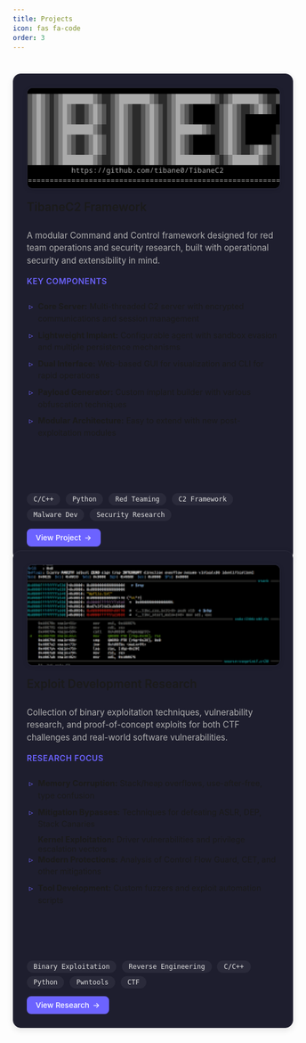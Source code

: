 ```yaml
---
title: Projects
icon: fas fa-code
order: 3
---
```


<style>
:root {
  --accent-color: #6c63ff;
  --accent-hover: #5548c8;
  --card-bg: #1e1e2e;
  --border-color: #2a2a3a;
  --tag-bg: #2a2a3a;
  --tag-hover-bg: #3a3a4a;
  --tag-text: #e0e0e0;
  --text-muted: #b0b0b0;
}

.tags {
  margin-top: 1rem;
  margin-bottom: 0.5rem;
}

.tag {
  display: inline-block;
  background: var(--tag-bg);
  color: var(--tag-text);
  padding: 4px 12px;
  border-radius: 12px;
  font-size: 0.75rem;
  margin-right: 6px;
  margin-bottom: 6px;
  text-decoration: none;
  transition: all 0.2s ease;
  font-family: 'Fira Code', monospace;
}

.tag:hover {
  background: var(--tag-hover-bg);
  transform: translateY(-1px);
}

.project-grid {
  display: grid;
  grid-template-columns: repeat(auto-fit, minmax(340px, 1fr));
  gap: 2rem;
  margin-top: 2.5rem;
}

.project-card {
  background-color: var(--card-bg);
  padding: 1.5rem;
  border: 1px solid var(--border-color);
  border-radius: 14px;
  box-shadow: 0 4px 12px rgba(0, 0, 0, 0.1);
  transition: all 0.3s cubic-bezier(0.25, 0.8, 0.25, 1);
  display: flex;
  flex-direction: column;
  height: 100%;
}

.project-card:hover {
  transform: translateY(-5px);
  box-shadow: 0 8px 24px rgba(108, 99, 255, 0.15);
  border-color: var(--accent-color);
}

.project-card h3 {
  margin-top: 0;
  margin-bottom: 0.75rem;
  font-size: 1.3rem;
  font-weight: 600;
}

.project-card h3 a {
  color: inherit;
  text-decoration: none;
  background-image: linear-gradient(var(--accent-color), var(--accent-color));
  background-position: 0% 100%;
  background-repeat: no-repeat;
  background-size: 0% 2px;
  transition: background-size 0.3s ease;
  padding-bottom: 2px;
}

.project-card h3 a:hover {
  background-size: 100% 2px;
}

.project-card p {
  font-size: 0.95rem;
  color: var(--text-muted);
  line-height: 1.5;
  margin-bottom: 1rem;
}

.project-card ul {
  padding-left: 1.25rem;
  font-size: 0.9rem;
  margin-bottom: 1.5rem;
  flex-grow: 1;
}

.project-card ul li {
  margin-bottom: 0.5rem;
  position: relative;
  line-height: 1.5;
}

.project-card ul li::before {
  content: "▹";
  position: absolute;
  left: -1rem;
  color: var(--accent-color);
}

.btn {
  display: inline-flex;
  align-items: center;
  margin-top: auto;
  color: #fff;
  background: var(--accent-color);
  padding: 8px 16px;
  border-radius: 8px;
  text-decoration: none;
  font-size: 0.85rem;
  font-weight: 500;
  transition: all 0.2s ease;
  align-self: flex-start;
  gap: 6px;
}

.btn:hover {
  background: var(--accent-hover);
  transform: translateY(-1px);
  box-shadow: 0 4px 8px rgba(0, 0, 0, 0.2);
}

.btn::after {
  content: "→";
  transition: transform 0.2s ease;
}

.btn:hover::after {
  transform: translateX(2px);
}

.project-image {
  width: 100%;
  height: 180px;
  object-fit: cover;
  border-radius: 10px;
  margin-bottom: 1.25rem;
  border: 1px solid var(--border-color);
  box-shadow: 0 2px 8px rgba(0, 0, 0, 0.1);
}

.feature-title {
  font-size: 0.9rem;
  font-weight: 600;
  color: var(--accent-color);
  margin-bottom: 0.75rem;
  text-transform: uppercase;
  letter-spacing: 0.5px;
}

@media (max-width: 768px) {
  .project-grid {
    grid-template-columns: 1fr;
  }
}
</style>

<div class="project-grid">

<!-- TibaneC2 Project -->
<div class="project-card">
  <img src="/assets/images/tibaneC2.png" alt="TibaneC2 Framework" class="project-image">
  
  <h3><a href="https://github.com/tibane0/TibaneC2" target="_blank">TibaneC2 Framework</a></h3>
  <p>A modular Command and Control framework designed for red team operations and security research, built with operational security and extensibility in mind.</p>

  <div class="feature-title">Key Components</div>
  <ul>
    <li><strong>Core Server:</strong> Multi-threaded C2 server with encrypted communications and session management</li>
    <li><strong>Lightweight Implant:</strong> Configurable agent with sandbox evasion and multiple persistence mechanisms</li>
    <li><strong>Dual Interface:</strong> Web-based GUI for visualization and CLI for rapid operations</li>
    <li><strong>Payload Generator:</strong> Custom implant builder with various obfuscation techniques</li>
    <li><strong>Modular Architecture:</strong> Easy to extend with new post-exploitation modules</li>
  </ul>
  
  <div class="tags">
    <span class="tag">C/C++</span>
    <span class="tag">Python</span>
    <span class="tag">Red Teaming</span>
    <span class="tag">C2 Framework</span>
    <span class="tag">Malware Dev</span>
    <span class="tag">Security Research</span>
  </div>
  <a class="btn" href="https://github.com/tibane0/TibaneC2" target="_blank">View Project</a>
</div>

<!-- Exploit Development Project -->
<div class="project-card">
  <img src="/assets/images/expdev.png" alt="Exploit Development" class="project-image">
  
  <h3><a href="https://github.com/tibane0/exploit-dev" target="_blank">Exploit Development Research</a></h3>
  <p>Collection of binary exploitation techniques, vulnerability research, and proof-of-concept exploits for both CTF challenges and real-world software vulnerabilities.</p>

  <div class="feature-title">Research Focus</div>
  <ul>
    <li><strong>Memory Corruption:</strong> Stack/heap overflows, use-after-free, type confusion</li>
    <li><strong>Mitigation Bypasses:</strong> Techniques for defeating ASLR, DEP, Stack Canaries</li>
    <strong>Kernel Exploitation:</strong> Driver vulnerabilities and privilege escalation vectors</li>
    <li><strong>Modern Protections:</strong> Analysis of Control Flow Guard, CET, and other mitigations</li>
    <li><strong>Tool Development:</strong> Custom fuzzers and exploit automation scripts</li>
  </ul>
  
  <div class="tags">
    <span class="tag">Binary Exploitation</span>
    <span class="tag">Reverse Engineering</span>
    <span class="tag">C/C++</span>
    <span class="tag">Python</span>
    <span class="tag">Pwntools</span>
    <span class="tag">CTF</span>
  </div>
  <a class="btn" href="https://github.com/tibane0/exploit-dev" target="_blank">View Research</a>
</div>

</div>